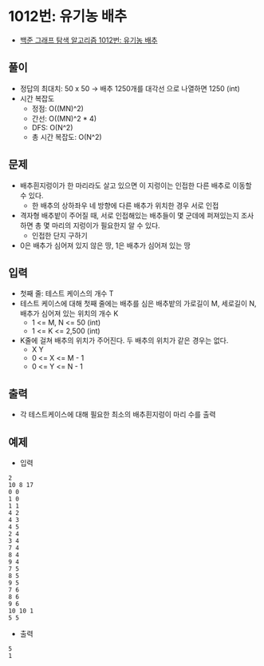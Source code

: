 # 1012번: 유기농 배추
- [백준 그래프 탐색 알고리즘 1012번: 유기농 배추](https://www.acmicpc.net/problem/1012)

## 풀이
- 정답의 최대치: 50 x 50 -> 배추 1250개를 대각선 으로 나열하면 1250 (int)
- 시간 복잡도
  - 정점: O((MN)^2)
  - 간선: O((MN)^2 * 4)
  - DFS: O(N^2)
  - 총 시간 복잡도: O(N^2)

## 문제
- 배추흰지렁이가 한 마리라도 살고 있으면 이 지렁이는 인접한 다른 배추로 이동할 수 있다.
  - 한 배추의 상하좌우 네 방향에 다른 배추가 위치한 경우 서로 인접
- 격자형 배추밭이 주어질 때, 서로 인접해있는 배추들이 몇 군데에 퍼져있는지 조사하면 총 몇 마리의 지렁이가 필요한지 알 수 있다.
  - 인접한 단지 구하기
- 0은 배추가 심어져 있지 않은 땅, 1은 배추가 심어져 있는 땅

## 입력
- 첫째 줄: 테스트 케이스의 개수 T
- 테스트 케이스에 대해 첫째 줄에는 배추를 심은 배추밭의 가로길이 M, 세로길이 N, 배추가 심어져 있는 위치의 개수 K
  - 1 <= M, N <= 50 (int)
  - 1 <= K <= 2,500 (int)
- K줄에 걸쳐 배추의 위치가 주어진다. 두 배추의 위치가 같은 경우는 없다.
  - X Y
  - 0 <= X <= M - 1
  - 0 <= Y <= N - 1

## 출력
- 각 테스트케이스에 대해 필요한 최소의 배추흰지렁이 마리 수를 출력

## 예제
- 입력
```text
2
10 8 17
0 0
1 0
1 1
4 2
4 3
4 5
2 4
3 4
7 4
8 4
9 4
7 5
8 5
9 5
7 6
8 6
9 6
10 10 1
5 5
```
- 출력
```text
5
1
```


  
